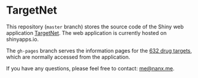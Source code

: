 # TargetNet

This repository (`master` branch) stores the source code of the Shiny web application [TargetNet](http://targetnet.org). The web application is currently hosted on shinyapps.io.

The `gh-pages` branch serves the information pages for the [632 drug targets](http://nanx.me/targetnet/), which are normally accessed from the application.

If you have any questions, please feel free to contact: [me@nanx.me](mailto:me@nanx.me).
